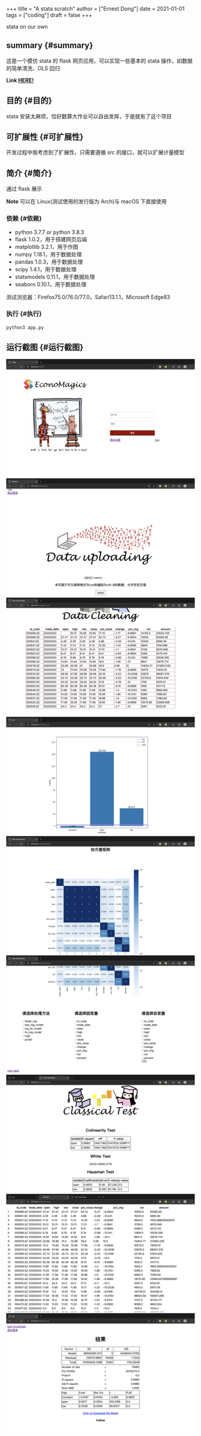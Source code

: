 +++
title = "A stata scratch"
author = ["Ernest Dong"]
date = 2021-01-01
tags = ["coding"]
draft = false
+++

stata on our own
<!--more-->


## summary {#summary}

这是一个模仿 stata 的 flask 网页应用，可以实现一些基本的 stata 操作，如数据的简单清洗、OLS 回归

**Link [HERE!](https://github.com/ErnestDong/stata%5Fscratch)**


## 目的 {#目的}

stata 安装太麻烦，恰好数算大作业可以自由发挥，于是就有了这个项目


## 可扩展性 {#可扩展性}

开发过程中我考虑到了扩展性，只需要遵循 src 的接口，就可以扩展计量模型


## 简介 {#简介}

通过 flask 展示

****Note**** 可以在 Linux(测试使用的发行版为 Arch)与 macOS 下直接使用


### 依赖 {#依赖}

-   python 3.7.7 or python 3.8.3
-   flask 1.0.2，用于搭建网页后端
-   matplotlib 3.2.1，用于作图
-   numpy 1.18.1，用于数据处理
-   pandas 1.0.3，用于数据处理
-   scipy 1.4.1，用于数据处理
-   statsmodels 0.11.1，用于数据处理
-   seaborn 0.10.1，用于数据处理

测试浏览器：Firefox75.0/76.0/77.0，Safari13.1.1，Microsoft Edge83


### 执行 {#执行}

```shell
python3 app.py
```


## 运行截图 {#运行截图}

![](https://github.com/ErnestDong/stata%5Fscratch/blob/dcy/static/pic/readmepic/login.png?raw=true)
![](https://github.com/ErnestDong/stata%5Fscratch/blob/dcy//static/pic/readmepic/upload.png?raw=true)
![](https://github.com/ErnestDong/stata%5Fscratch/blob/dcy//static/pic/readmepic/clean.png?raw=true)
![](https://github.com/ErnestDong/stata%5Fscratch/blob/dcy//static/pic/readmepic/figure.png?raw=true)
![](https://github.com/ErnestDong/stata%5Fscratch/blob/dcy//static/pic/readmepic/matrix1.png?raw=true)
![](https://github.com/ErnestDong/stata%5Fscratch/blob/dcy//static/pic/readmepic/matrix2.png?raw=true)
![](https://github.com/ErnestDong/stata%5Fscratch/blob/dcy//static/pic/readmepic/classic.png?raw=true)
![](https://github.com/ErnestDong/stata%5Fscratch/blob/dcy//static/pic/readmepic/browse.png?raw=true)
![](https://github.com/ErnestDong/stata%5Fscratch/blob/dcy//static/pic/readmepic/ans.png?raw=true)
